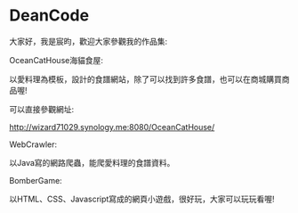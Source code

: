# DeanCode
大家好，我是宸昀，歡迎大家參觀我的作品集:

OceanCatHouse海貓食屋:

以愛料理為模板，設計的食譜網站，除了可以找到許多食譜，也可以在商城購買商品喔!

可以直接參觀網址:

http://wizard71029.synology.me:8080/OceanCatHouse/



WebCrawler:

以Java寫的網路爬蟲，能爬愛料理的食譜資料。



BomberGame:

以HTML、CSS、Javascript寫成的網頁小遊戲，很好玩，大家可以玩玩看喔!

